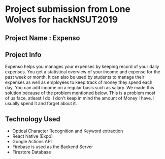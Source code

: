 # Project submission from **Lone Wolves** for hackNSUT2019

## **Project Name** : Expenso

## **Project Info**
Expenso helps you manages your expenses by keeping record of your daily expenses. You get a statistical overview of your income and expense for the past week or month. It can also be used by students to manage their expenses as well as employees to keep track of money they spend each day. You can add income on a regular basis such as salary. We made this solution because of the problem mentioned below. This is a problem most of us face, atleast I do. I don't keep in mind the amount of Money I have. I usually spend it and forget about it. 

## **Technology Used**
- Optical Character Recognition and Keyword extraction
- React Native (Expo)
- Google Actions API
- Firebase is used as the Backend Server
- Firestore Database